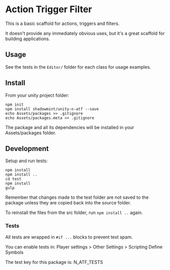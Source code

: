 # Action Trigger Filter

This is a basic scaffold for actions, triggers and filters.

It doesn't provide any immediately obvious uses, but it's a great
scaffold for building applications.

## Usage

See the tests in the `Editor/` folder for each class for usage examples.

## Install

From your unity project folder:

    npm init
    npm install shadowmint/unity-n-atf --save
    echo Assets/packages >> .gitignore
    echo Assets/packages.meta >> .gitignore

The package and all its dependencies will be installed in
your Assets/packages folder.

## Development

Setup and run tests:

    npm install
    npm install ..
    cd test
    npm install
    gulp

Remember that changes made to the test folder are not saved to the package
unless they are copied back into the source folder.

To reinstall the files from the src folder, run `npm install ..` again.

### Tests

All tests are wrapped in `#if ...` blocks to prevent test spam.

You can enable tests in: Player settings > Other Settings > Scripting Define Symbols

The test key for this package is: N_ATF_TESTS
